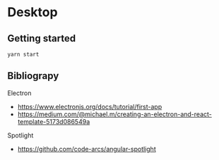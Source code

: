 # Desktop

## Getting started

```
yarn start

```

## Bibliograpy

Electron

- https://www.electronjs.org/docs/tutorial/first-app
- https://medium.com/@michael.m/creating-an-electron-and-react-template-5173d086549a

Spotlight

- https://github.com/code-arcs/angular-spotlight
